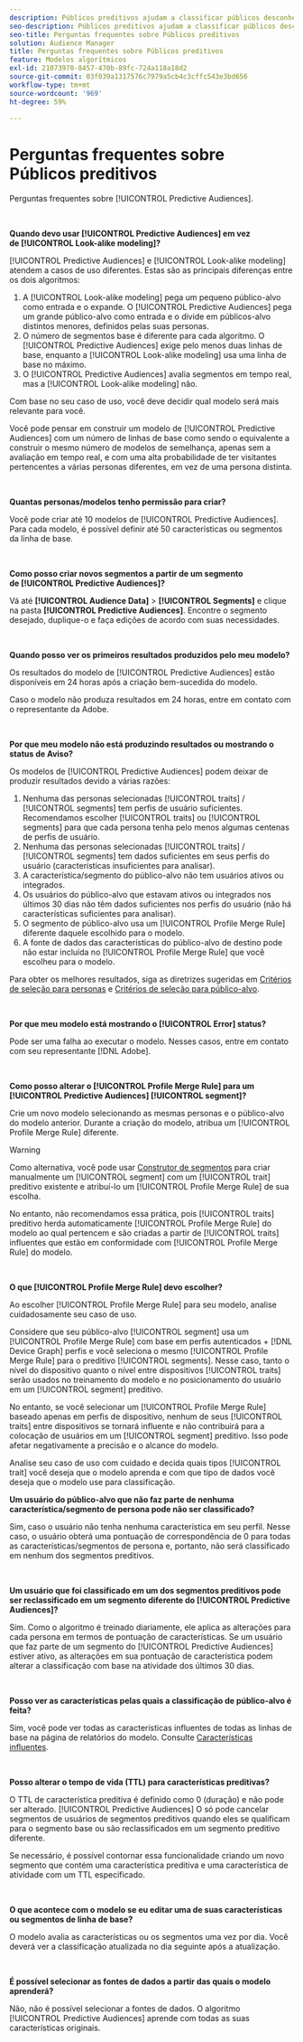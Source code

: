 ```yaml
---
description: Públicos preditivos ajudam a classificar públicos desconhecidos em personas distintas em tempo real, usando a ciência de dados.
seo-description: Públicos preditivos ajudam a classificar públicos desconhecidos em personas distintas em tempo real, usando a ciência de dados.
seo-title: Perguntas frequentes sobre Públicos preditivos
solution: Audience Manager
title: Perguntas frequentes sobre Públicos preditivos
feature: Modelos algorítmicos
exl-id: 21073970-8457-470b-89fc-724a118a18d2
source-git-commit: 03f039a1317576c7979a5cb4c3cffc543e3bd656
workflow-type: tm+mt
source-wordcount: '969'
ht-degree: 59%

---
```


# Perguntas frequentes sobre Públicos preditivos

Perguntas frequentes sobre [!UICONTROL Predictive Audiences].

 

**Quando devo usar [!UICONTROL Predictive Audiences] em vez de [!UICONTROL Look-alike modeling]?**

[!UICONTROL Predictive Audiences] e [!UICONTROL Look-alike modeling] atendem a casos de uso diferentes. Estas são as principais diferenças entre os dois algoritmos:

1. A [!UICONTROL Look-alike modeling] pega um pequeno público-alvo como entrada e o expande. O [!UICONTROL Predictive Audiences] pega um grande público-alvo como entrada e o divide em públicos-alvo distintos menores, definidos pelas suas personas.
1. O número de segmentos base é diferente para cada algoritmo. O [!UICONTROL Predictive Audiences] exige pelo menos duas linhas de base, enquanto a [!UICONTROL Look-alike modeling] usa uma linha de base no máximo.
1. O [!UICONTROL Predictive Audiences] avalia segmentos em tempo real, mas a [!UICONTROL Look-alike modeling] não.

Com base no seu caso de uso, você deve decidir qual modelo será mais relevante para você.

Você pode pensar em construir um modelo de [!UICONTROL Predictive Audiences] com um número de linhas de base como sendo o equivalente a construir o mesmo número de modelos de semelhança, apenas sem a avaliação em tempo real, e com uma alta probabilidade de ter visitantes pertencentes a várias personas diferentes, em vez de uma persona distinta.

 

**Quantas personas/modelos tenho permissão para criar?**

Você pode criar até 10 modelos de [!UICONTROL Predictive Audiences]. Para cada modelo, é possível definir até 50 características ou segmentos da linha de base.

 

**Como posso criar novos segmentos a partir de um segmento de [!UICONTROL Predictive Audiences]?**

Vá até **[!UICONTROL Audience Data]** > **[!UICONTROL Segments]** e clique na pasta **[!UICONTROL Predictive Audiences]**. Encontre o segmento desejado, duplique-o e faça edições de acordo com suas necessidades.

 

**Quando posso ver os primeiros resultados produzidos pelo meu modelo?**

Os resultados do modelo de [!UICONTROL Predictive Audiences] estão disponíveis em 24 horas após a criação bem-sucedida do modelo.

Caso o modelo não produza resultados em 24 horas, entre em contato com o representante da Adobe.

 

**Por que meu modelo não está produzindo resultados ou mostrando o status de Aviso?**

Os modelos de [!UICONTROL Predictive Audiences] podem deixar de produzir resultados devido a várias razões:

1. Nenhuma das personas selecionadas [!UICONTROL traits] / [!UICONTROL segments] tem perfis de usuário suficientes. Recomendamos escolher [!UICONTROL traits] ou [!UICONTROL segments] para que cada persona tenha pelo menos algumas centenas de perfis de usuário.
1. Nenhuma das personas selecionadas [!UICONTROL traits] / [!UICONTROL segments] tem dados suficientes em seus perfis do usuário (características insuficientes para analisar).
1. A característica/segmento do público-alvo não tem usuários ativos ou integrados.
1. Os usuários do público-alvo que estavam ativos ou integrados nos últimos 30 dias não têm dados suficientes nos perfis do usuário (não há características suficientes para analisar).
1. O segmento de público-alvo usa um [!UICONTROL Profile Merge Rule] diferente daquele escolhido para o modelo.
1. A fonte de dados das características do público-alvo de destino pode não estar incluída no [!UICONTROL Profile Merge Rule] que você escolheu para o modelo.

Para obter os melhores resultados, siga as diretrizes sugeridas em [Critérios de seleção para personas](../features/algorithmic-models/predictive-audiences.md#selection-personas) e [Critérios de seleção para público-alvo](../features/algorithmic-models/predictive-audiences.md#selection-audience).

 

**Por que meu modelo está mostrando o  [!UICONTROL Error] status?**

Pode ser uma falha ao executar o modelo. Nesses casos, entre em contato com seu representante [!DNL Adobe].

 

**Como posso alterar o  [!UICONTROL Profile Merge Rule] para um  [!UICONTROL Predictive Audiences] [!UICONTROL segment]?**

Crie um novo modelo selecionando as mesmas personas e o público-alvo do modelo anterior. Durante a criação do modelo, atribua um [!UICONTROL Profile Merge Rule] diferente.

>[!WARNING]
> Como alternativa, você pode usar [Construtor de segmentos](../features/segments/segment-builder.md) para criar manualmente um [!UICONTROL segment] com um [!UICONTROL trait] preditivo existente e atribuí-lo um [!UICONTROL Profile Merge Rule] de sua escolha.
> 
> No entanto, não recomendamos essa prática, pois [!UICONTROL traits] preditivo herda automaticamente [!UICONTROL Profile Merge Rule] do modelo ao qual pertencem e são criadas a partir de [!UICONTROL traits] influentes que estão em conformidade com [!UICONTROL Profile Merge Rule] do modelo.

 

**O que  [!UICONTROL Profile Merge Rule] devo escolher?**

Ao escolher [!UICONTROL Profile Merge Rule] para seu modelo, analise cuidadosamente seu caso de uso.

Considere que seu público-alvo [!UICONTROL segment] usa um [!UICONTROL Profile Merge Rule] com base em perfis autenticados + [!DNL Device Graph] perfis e você seleciona o mesmo [!UICONTROL Profile Merge Rule] para o preditivo [!UICONTROL segments]. Nesse caso, tanto o nível do dispositivo quanto o nível entre dispositivos [!UICONTROL traits] serão usados no treinamento do modelo e no posicionamento do usuário em um [!UICONTROL segment] preditivo.

No entanto, se você selecionar um [!UICONTROL Profile Merge Rule] baseado apenas em perfis de dispositivo, nenhum de seus [!UICONTROL traits] entre dispositivos se tornará influente e não contribuirá para a colocação de usuários em um [!UICONTROL segment] preditivo. Isso pode afetar negativamente a precisão e o alcance do modelo.

Analise seu caso de uso com cuidado e decida quais tipos [!UICONTROL trait] você deseja que o modelo aprenda e com que tipo de dados você deseja que o modelo use para classificação.

**Um usuário do público-alvo que não faz parte de nenhuma característica/segmento de persona pode não ser classificado?**

Sim, caso o usuário não tenha nenhuma característica em seu perfil. Nesse caso, o usuário obterá uma pontuação de correspondência de 0 para todas as características/segmentos de persona e, portanto, não será classificado em nenhum dos segmentos preditivos.

 

**Um usuário que foi classificado em um dos segmentos preditivos pode ser reclassificado em um segmento diferente do [!UICONTROL Predictive Audiences]?**

Sim. Como o algoritmo é treinado diariamente, ele aplica as alterações para cada persona em termos de pontuação de características. Se um usuário que faz parte de um segmento do [!UICONTROL Predictive Audiences] estiver ativo, as alterações em sua pontuação de característica podem alterar a classificação com base na atividade dos últimos 30 dias.

 

**Posso ver as características pelas quais a classificação de público-alvo é feita?**

Sim, você pode ver todas as características influentes de todas as linhas de base na página de relatórios do modelo. Consulte [Características influentes](../features/algorithmic-models/predictive-audiences-reporting.md#influential-traits).

 

**Posso alterar o tempo de vida (TTL) para características preditivas?**

O TTL de característica preditiva é definido como 0 (duração) e não pode ser alterado. [!UICONTROL Predictive Audiences] O só pode cancelar segmentos de usuários de segmentos preditivos quando eles se qualificam para o segmento base ou são reclassificados em um segmento preditivo diferente.

Se necessário, é possível contornar essa funcionalidade criando um novo segmento que contém uma característica preditiva e uma característica de atividade com um TTL especificado.

 


**O que acontece com o modelo se eu editar uma de suas características ou segmentos de linha de base?**

O modelo avalia as características ou os segmentos uma vez por dia. Você deverá ver a classificação atualizada no dia seguinte após a atualização.

 

**É possível selecionar as fontes de dados a partir das quais o modelo aprenderá?**

Não, não é possível selecionar a fontes de dados. O algoritmo [!UICONTROL Predictive Audiences] aprende com todas as suas características originais.
